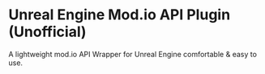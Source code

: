 # Unreal Engine Mod.io API Plugin (Unofficial)
A lightweight mod.io API Wrapper for Unreal Engine comfortable &amp; easy to use.

